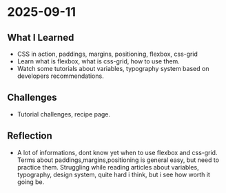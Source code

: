 # 2025-09-11

## What I Learned

- CSS in action, paddings, margins, positioning, flexbox, css-grid
- Learn what is flexbox, what is css-grid, how to use them.
- Watch some tutorials about variables, typography system based on developers recommendations.

## Challenges

- Tutorial challenges, recipe page.

## Reflection

- A lot of informations, dont know yet when to use flexbox and css-grid. Terms about paddings,margins,positioning is general easy, but need to practice them.
  Struggling while reading articles about variables, typography, design system, quite hard i think, but i see how worth it going be.
